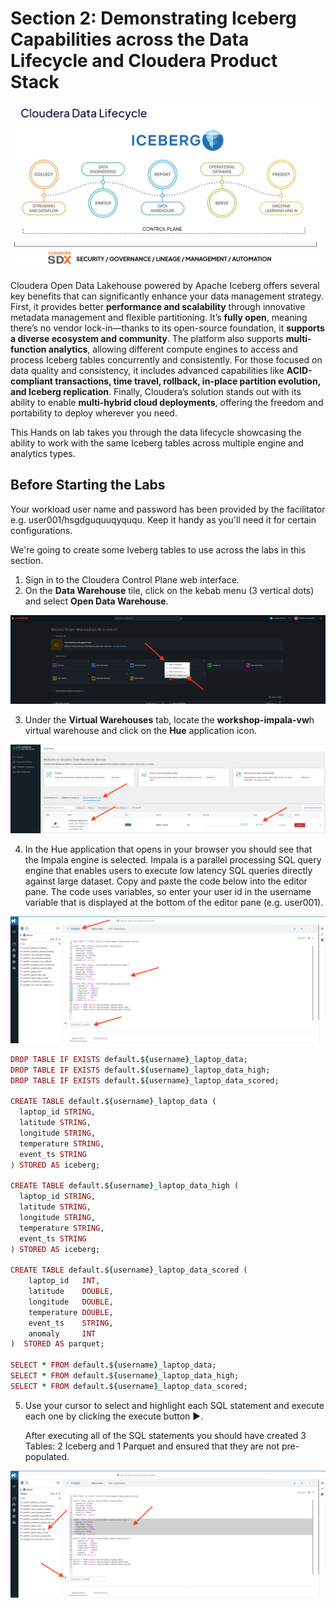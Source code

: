 # Section 2: Demonstrating Iceberg Capabilities across the Data Lifecycle and Cloudera Product Stack

![alt text](../img/datalifecycle.png)

Cloudera Open Data Lakehouse powered by Apache Iceberg offers several key benefits that can significantly enhance your data management strategy. First, it provides better **performance and scalability** through innovative metadata management and flexible partitioning. It’s **fully open**, meaning there’s no vendor lock-in—thanks to its open-source foundation, it **supports a diverse ecosystem and community**. The platform also supports **multi-function analytics**, allowing different compute engines to access and process Iceberg tables concurrently and consistently. For those focused on data quality and consistency, it includes advanced capabilities like **ACID-compliant transactions, time travel, rollback, in-place partition evolution, and Iceberg replication**. Finally, Cloudera’s solution stands out with its ability to enable **multi-hybrid cloud deployments**, offering the freedom and portability to deploy wherever you need.

This Hands on lab takes you through the data lifecycle showcasing the ability to work with the same Iceberg tables across multiple engine and analytics types.

## Before Starting the Labs

Your workload user name and password has been provided by the facilitator e.g. user001/hsgdguquuqyququ. Keep it handy as you'll need it for certain configurations.

We're going to create some Iveberg tables to use across the labs in this section.

1. Sign in to the Cloudera Control Plane web interface.
2. On the **Data Warehouse** tile, click on the kebab menu (3 vertical dots) and select **Open Data Warehouse**.

![alt text](../img/icebergcdw1.png)

3. Under the **Virtual Warehouses** tab, locate the **workshop-impala-vw**h virtual warehouse and click on the **Hue** application icon.

![alt text](../img/icebergcdw2.png)

4. In the Hue application that opens in your browser you should see that the Impala engine is selected. Impala is a parallel processing SQL query engine that enables users to execute low latency SQL queries directly against large dataset. Copy and paste the code below into the editor pane. The code uses variables, so enter your user id in the username variable that is displayed at the bottom of the editor pane (e.g. user001).

![alt text](../img/icebergcdw3.png)

```ruby
DROP TABLE IF EXISTS default.${username}_laptop_data;
DROP TABLE IF EXISTS default.${username}_laptop_data_high;
DROP TABLE IF EXISTS default.${username}_laptop_data_scored;

CREATE TABLE default.${username}_laptop_data (
  laptop_id STRING,
  latitude STRING,
  longitude STRING,
  temperature STRING,
  event_ts STRING
) STORED AS iceberg;

CREATE TABLE default.${username}_laptop_data_high (
  laptop_id STRING,
  latitude STRING,
  longitude STRING,
  temperature STRING,
  event_ts STRING
) STORED AS iceberg;

CREATE TABLE default.${username}_laptop_data_scored (
    laptop_id   INT,
    latitude    DOUBLE,
    longitude   DOUBLE,
    temperature DOUBLE,
    event_ts    STRING,
    anomaly     INT
)  STORED AS parquet;

SELECT * FROM default.${username}_laptop_data;
SELECT * FROM default.${username}_laptop_data_high;
SELECT * FROM default.${username}_laptop_data_scored;
```

5. Use your cursor to select and highlight each SQL statement and execute each one by clicking the execute button :arrow_forward:.
   
   After executing all of the SQL statements you should have created 3 Tables: 2 Iceberg and 1 Parquet and ensured that they are not pre-populated.

![alt text](../img/icebergcdw4.png)


   
